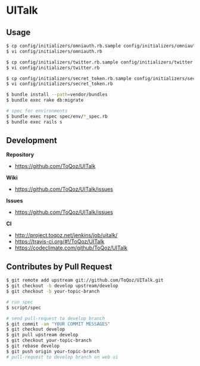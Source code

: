 # UITalk

## Usage

```sh
$ cp config/initializers/omniauth.rb.sample config/initializers/omniauth.rb
$ vi config/initializers/omniauth.rb

$ cp config/initializers/twitter.rb.sample config/initializers/twitter.rb
$ vi config/initializers/twitter.rb

$ cp config/initializers/secret_token.rb.sample config/initializers/secret_token.rb
$ vi config/initializers/secret_token.rb

$ bundle install --path=vendor/bundles
$ bundle exec rake db:migrate

# spec for environments
$ bundle exec rspec spec/env/*_spec.rb
$ bundle exec rails s
```

## Development

**Repository**

+ https://github.com/ToQoz/UITalk

**Wiki**

+ https://github.com/ToQoz/UITalk/issues

**Issues**

+ https://github.com/ToQoz/UITalk/issues

**CI**

+ http://project.toqoz.net/jenkins/job/uitalk/
+ https://travis-ci.org/#!/ToQoz/UITalk
+ https://codeclimate.com/github/ToQoz/UITalk

## Contributes by Pull Request

```sh
$ git remote add upstream git://github.com/ToQoz/UITalk.git
$ git checkout -b develop upstream/develop
$ git checkout -b your-topic-branch

# run spec
$ script/spec

# send pull-request to develop branch
$ git commit -am "YOUR COMMIT MESSAGES"
$ git checkout develop
$ git pull upstream develop
$ git checkout your-topic-branch
$ git rebase develop
$ git push origin your-topic-branch
# pull-request to develop branch on web ui
```
